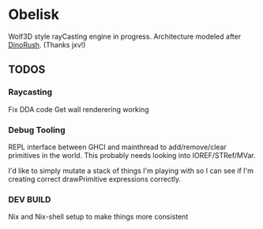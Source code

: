 # Obelisk

Wolf3D style rayCasting engine in progress. Architecture modeled after [DinoRush](https://github.com/jxv/dino-rush). (Thanks jxv!)

## TODOS

### Raycasting

Fix DDA code
Get wall renderering working

### Debug Tooling

REPL interface between GHCI and mainthread to add/remove/clear primitives in the world.
This probably needs looking into IOREF/STRef/MVar.

I'd like to simply mutate a stack of things I'm playing with so I can see if I'm creating correct drawPrimitive expressions correctly.

### DEV BUILD
Nix and Nix-shell setup to make things more consistent
